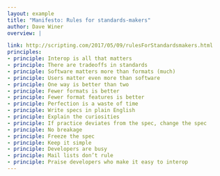 ```yaml
---
layout: example
title: "Manifesto: Rules for standards-makers"
author: Dave Winer
overview: |

link: http://scripting.com/2017/05/09/rulesForStandardsmakers.html
principles:
- principle: Interop is all that matters
- principle: There are tradeoffs in standards
- principle: Software matters more than formats (much)
- principle: Users matter even more than software
- principle: One way is better than two
- principle: Fewer formats is better
- principle: Fewer format features is better
- principle: Perfection is a waste of time
- principle: Write specs in plain English
- principle: Explain the curiosities
- principle: If practice deviates from the spec, change the spec
- principle: No breakage
- principle: Freeze the spec
- principle: Keep it simple
- principle: Developers are busy
- principle: Mail lists don’t rule
- principle: Praise developers who make it easy to interop
---
```

